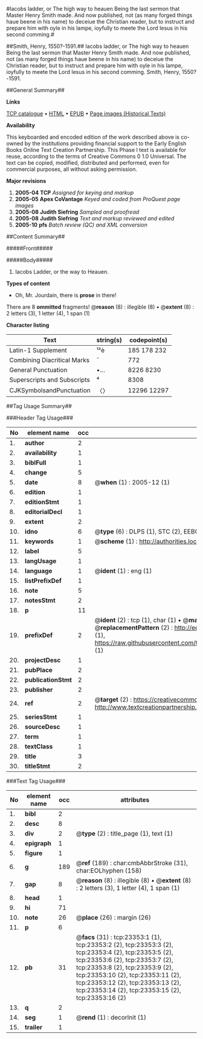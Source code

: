 #Iacobs ladder, or The high way to heauen Being the last sermon that Master Henry Smith made. And now published, not (as many forged things haue beene in his name) to deceiue the Christian reader, but to instruct and prepare him with oyle in his lampe, ioyfully to meete the Lord Iesus in his second comming.#

##Smith, Henry, 1550?-1591.##
Iacobs ladder, or The high way to heauen Being the last sermon that Master Henry Smith made. And now published, not (as many forged things haue beene in his name) to deceiue the Christian reader, but to instruct and prepare him with oyle in his lampe, ioyfully to meete the Lord Iesus in his second comming.
Smith, Henry, 1550?-1591.

##General Summary##

**Links**

[TCP catalogue](http://www.ota.ox.ac.uk/tcp/)  • 
[HTML](http://tei.it.ox.ac.uk/tcp/Texts-HTML/free/A12/A12361.html)  • 
[EPUB](http://tei.it.ox.ac.uk/tcp/Texts-EPUB/free/A12/A12361.epub) • 
[Page images (Historical Texts)](https://data.historicaltexts.jisc.ac.uk/view?pubId=eebo-99857592e&pageId=eebo-99857592e-23353-1)

**Availability**

This keyboarded and encoded edition of the
	       work described above is co-owned by the institutions
	       providing financial support to the Early English Books
	       Online Text Creation Partnership. This Phase I text is
	       available for reuse, according to the terms of Creative
	       Commons 0 1.0 Universal. The text can be copied,
	       modified, distributed and performed, even for
	       commercial purposes, all without asking permission.

**Major revisions**

1. __2005-04__ __TCP__ *Assigned for keying and markup*
1. __2005-05__ __Apex CoVantage__ *Keyed and coded from ProQuest page images*
1. __2005-08__ __Judith Siefring__ *Sampled and proofread*
1. __2005-08__ __Judith Siefring__ *Text and markup reviewed and edited*
1. __2005-10__ __pfs__ *Batch review (QC) and XML conversion*

##Content Summary##

#####Front#####

#####Body#####

1. Iacobs Ladder, or the way to Heauen.

**Types of content**

  * Oh, Mr. Jourdain, there is **prose** in there!

There are 8 **ommitted** fragments! 
 @__reason__ (8) : illegible (8)  •  @__extent__ (8) : 2 letters (3), 1 letter (4), 1 span (1)

**Character listing**


|Text|string(s)|codepoint(s)|
|---|---|---|
|Latin-1 Supplement|¹²è|185 178 232|
|Combining             Diacritical Marks|̄|772|
|General Punctuation|•…|8226 8230|
|Superscripts             and Subscripts|⁴|8308|
|CJKSymbolsandPunctuation|〈〉|12296 12297|

##Tag Usage Summary##

###Header Tag Usage###

|No|element name|occ|attributes|
|---|---|---|---|
|1.|__author__|2||
|2.|__availability__|1||
|3.|__biblFull__|1||
|4.|__change__|5||
|5.|__date__|8| @__when__ (1) : 2005-12 (1)|
|6.|__edition__|1||
|7.|__editionStmt__|1||
|8.|__editorialDecl__|1||
|9.|__extent__|2||
|10.|__idno__|6| @__type__ (6) : DLPS (1), STC (2), EEBO-CITATION (1), PROQUEST (1), VID (1)|
|11.|__keywords__|1| @__scheme__ (1) : http://authorities.loc.gov/ (1)|
|12.|__label__|5||
|13.|__langUsage__|1||
|14.|__language__|1| @__ident__ (1) : eng (1)|
|15.|__listPrefixDef__|1||
|16.|__note__|5||
|17.|__notesStmt__|2||
|18.|__p__|11||
|19.|__prefixDef__|2| @__ident__ (2) : tcp (1), char (1)  •  @__matchPattern__ (2) : ([0-9\-]+):([0-9IVX]+) (1), (.+) (1)  •  @__replacementPattern__ (2) : http://eebo.chadwyck.com/downloadtiff?vid=$1&page=$2 (1), https://raw.githubusercontent.com/textcreationpartnership/Texts/master/tcpchars.xml#$1 (1)|
|20.|__projectDesc__|1||
|21.|__pubPlace__|2||
|22.|__publicationStmt__|2||
|23.|__publisher__|2||
|24.|__ref__|2| @__target__ (2) : https://creativecommons.org/publicdomain/zero/1.0/ (1), http://www.textcreationpartnership.org/docs/. (1)|
|25.|__seriesStmt__|1||
|26.|__sourceDesc__|1||
|27.|__term__|1||
|28.|__textClass__|1||
|29.|__title__|3||
|30.|__titleStmt__|2||


###Text Tag Usage###

|No|element name|occ|attributes|
|---|---|---|---|
|1.|__bibl__|2||
|2.|__desc__|8||
|3.|__div__|2| @__type__ (2) : title_page (1), text (1)|
|4.|__epigraph__|1||
|5.|__figure__|1||
|6.|__g__|189| @__ref__ (189) : char:cmbAbbrStroke (31), char:EOLhyphen (158)|
|7.|__gap__|8| @__reason__ (8) : illegible (8)  •  @__extent__ (8) : 2 letters (3), 1 letter (4), 1 span (1)|
|8.|__head__|1||
|9.|__hi__|71||
|10.|__note__|26| @__place__ (26) : margin (26)|
|11.|__p__|6||
|12.|__pb__|31| @__facs__ (31) : tcp:23353:1 (1), tcp:23353:2 (2), tcp:23353:3 (2), tcp:23353:4 (2), tcp:23353:5 (2), tcp:23353:6 (2), tcp:23353:7 (2), tcp:23353:8 (2), tcp:23353:9 (2), tcp:23353:10 (2), tcp:23353:11 (2), tcp:23353:12 (2), tcp:23353:13 (2), tcp:23353:14 (2), tcp:23353:15 (2), tcp:23353:16 (2)|
|13.|__q__|2||
|14.|__seg__|1| @__rend__ (1) : decorInit (1)|
|15.|__trailer__|1||
